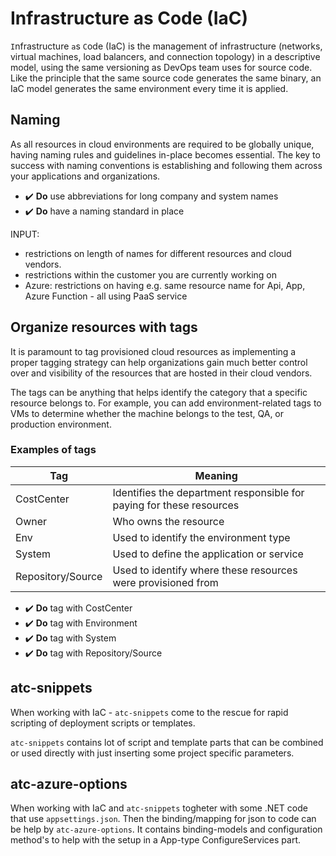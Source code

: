 # Infrastructure as Code (IaC)

`I`nfrastructure `a`s `C`ode (IaC) is the management of infrastructure (networks, virtual machines, load balancers, and connection topology) in a descriptive model, using the same versioning as DevOps team uses for source code. Like the principle that the same source code generates the same binary, an IaC model generates the same environment every time it is applied.

## Naming

As all resources in cloud environments are required to be globally unique, having naming rules and guidelines in-place becomes essential. The key to success with naming conventions is establishing and following them across your applications and organizations.

- ✔️ **Do** use abbreviations for long company and system names
- ✔️ **Do** have a naming standard in place

INPUT:

- restrictions on length of names for different resources and cloud vendors.
- restrictions within the customer you are currently working on
- Azure: restrictions on having e.g. same resource name for Api, App, Azure Function - all using PaaS service

## Organize resources with tags

It is paramount to tag provisioned cloud resources as implementing a proper tagging strategy can help organizations gain much better control over and visibility of the resources that are hosted in their cloud vendors.

The tags can be anything that helps identify the category that a specific resource belongs to. For example, you can add environment-related tags to VMs to determine whether the machine belongs to the test, QA, or production environment.

### **Examples of tags**

|Tag|Meaning|
|---|---|
|CostCenter|Identifies the department responsible for paying for these resources|
|Owner|Who owns the resource|
|Env|Used to identify the environment type|
|System|Used to define the application or service|
|Repository/Source|Used to identify where these resources were provisioned from|

- ✔️ **Do** tag with CostCenter
- ✔️ **Do** tag with Environment
- ✔️ **Do** tag with System
- ✔️ **Do** tag with Repository/Source

## atc-snippets

When working with IaC - `atc-snippets` come to the rescue for rapid scripting of deployment scripts or templates.

`atc-snippets` contains lot of script and template parts that can be combined or used directly with just inserting some project specific parameters.

## atc-azure-options

When working with IaC and `atc-snippets` togheter with some .NET code that use `appsettings.json`. Then the binding/mapping for json to code can be help by `atc-azure-options`. It contains binding-models and configuration method's to help with the setup in a App-type ConfigureServices part.
